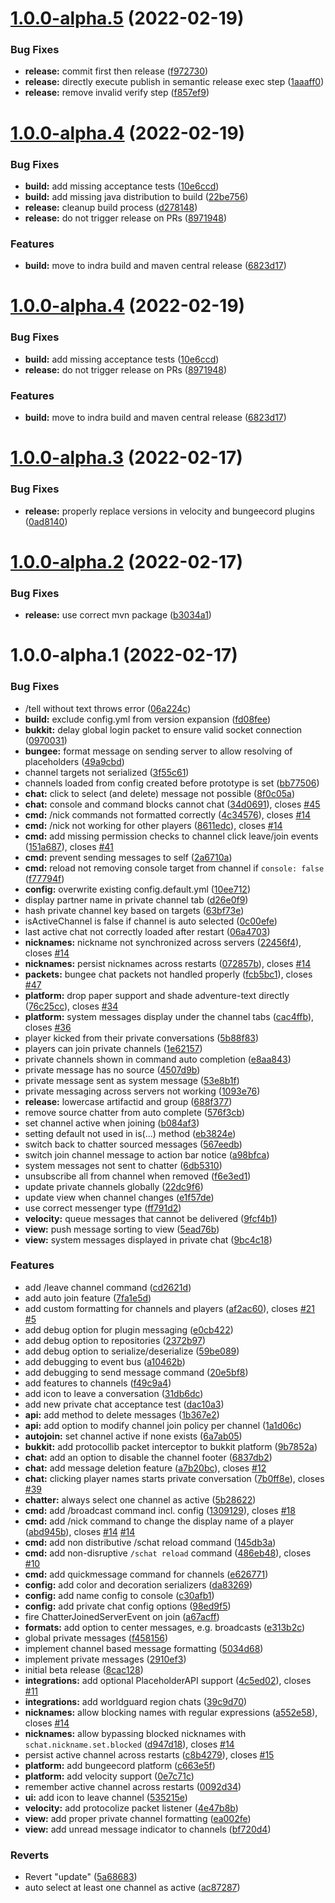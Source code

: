 # [1.0.0-alpha.5](https://github.com/sVoxelDev/sChat/compare/v1.0.0-alpha.4...v1.0.0-alpha.5) (2022-02-19)


### Bug Fixes

* **release:** commit first then release ([f972730](https://github.com/sVoxelDev/sChat/commit/f9727302efeb846c9e3b2f5c24e2605877387106))
* **release:** directly execute publish in semantic release exec step ([1aaaff0](https://github.com/sVoxelDev/sChat/commit/1aaaff0869a4ce11d54ecdbf770c53b1083780d3))
* **release:** remove invalid verify step ([f857ef9](https://github.com/sVoxelDev/sChat/commit/f857ef9e2bfaf6fa48fb4a727d582e81e0e6fb6c))

# [1.0.0-alpha.4](https://github.com/sVoxelDev/sChat/compare/v1.0.0-alpha.3...v1.0.0-alpha.4) (2022-02-19)


### Bug Fixes

* **build:** add missing acceptance tests ([10e6ccd](https://github.com/sVoxelDev/sChat/commit/10e6ccd70a97e059577dbb8f96512561b2d3a7f2))
* **build:** add missing java distribution to build ([22be756](https://github.com/sVoxelDev/sChat/commit/22be756ace82895d3f6e68e91514c63aeb03ef8a))
* **release:** cleanup build process ([d278148](https://github.com/sVoxelDev/sChat/commit/d278148fe964cc743674e5a9cdd248212b93bd13))
* **release:** do not trigger release on PRs ([8971948](https://github.com/sVoxelDev/sChat/commit/89719484b6bf85359f25c49fc46b6ee5bd25ff88))


### Features

* **build:** move to indra build and maven central release ([6823d17](https://github.com/sVoxelDev/sChat/commit/6823d17ee3491d81b62274a2aa0557b9fe541caa))

# [1.0.0-alpha.4](https://github.com/sVoxelDev/sChat/compare/v1.0.0-alpha.3...v1.0.0-alpha.4) (2022-02-19)


### Bug Fixes

* **build:** add missing acceptance tests ([10e6ccd](https://github.com/sVoxelDev/sChat/commit/10e6ccd70a97e059577dbb8f96512561b2d3a7f2))
* **release:** do not trigger release on PRs ([8971948](https://github.com/sVoxelDev/sChat/commit/89719484b6bf85359f25c49fc46b6ee5bd25ff88))


### Features

* **build:** move to indra build and maven central release ([6823d17](https://github.com/sVoxelDev/sChat/commit/6823d17ee3491d81b62274a2aa0557b9fe541caa))

# [1.0.0-alpha.3](https://github.com/sVoxelDev/sChat/compare/v1.0.0-alpha.2...v1.0.0-alpha.3) (2022-02-17)


### Bug Fixes

* **release:** properly replace versions in velocity and bungeecord plugins ([0ad8140](https://github.com/sVoxelDev/sChat/commit/0ad81401280a67a8e170c402434a7950b5195cf6))

# [1.0.0-alpha.2](https://github.com/sVoxelDev/sChat/compare/v1.0.0-alpha.1...v1.0.0-alpha.2) (2022-02-17)


### Bug Fixes

* **release:** use correct mvn package ([b3034a1](https://github.com/sVoxelDev/sChat/commit/b3034a18f684708b730a6bb5bcf4ff46225fa256))

# 1.0.0-alpha.1 (2022-02-17)


### Bug Fixes

* /tell <target> without text throws error ([06a224c](https://github.com/sVoxelDev/sChat/commit/06a224ca14e7118498005d0b0b123e556cb5ea09))
* **build:** exclude config.yml from version expansion ([fd08fee](https://github.com/sVoxelDev/sChat/commit/fd08feef5c3f174440e541b776b77f68a5a8bc7e))
* **bukkit:** delay global login packet to ensure valid socket connection ([0970031](https://github.com/sVoxelDev/sChat/commit/0970031f12090368a85cb55ea98c6abe638d1cd0))
* **bungee:** format message on sending server to allow resolving of placeholders ([49a9cbd](https://github.com/sVoxelDev/sChat/commit/49a9cbd188583eceba75cfc01ddc8efd05e4c6e8))
* channel targets not serialized ([3f55c61](https://github.com/sVoxelDev/sChat/commit/3f55c61018e09cf0f5e16a7d87ed442c91f3190b))
* channels loaded from config created before prototype is set ([bb77506](https://github.com/sVoxelDev/sChat/commit/bb77506ffe524fcfe81778a53c3ca35aa21749c3))
* **chat:** click to select (and delete) message not possible ([8f0c05a](https://github.com/sVoxelDev/sChat/commit/8f0c05ae46a8a489d7f56ea26b52e33488bc0220))
* **chat:** console and command blocks cannot chat ([34d0691](https://github.com/sVoxelDev/sChat/commit/34d0691088ff258f442066588e657c77ce595dfd)), closes [#45](https://github.com/sVoxelDev/sChat/issues/45)
* **cmd:** /nick commands not formatted correctly ([4c34576](https://github.com/sVoxelDev/sChat/commit/4c34576cf7619cf93a7145e6fd3729442a2b2c4a)), closes [#14](https://github.com/sVoxelDev/sChat/issues/14)
* **cmd:** /nick not working for other players ([8611edc](https://github.com/sVoxelDev/sChat/commit/8611edc167ae228dbb9da7a739d63d5e8f84cf73)), closes [#14](https://github.com/sVoxelDev/sChat/issues/14)
* **cmd:** add missing permission checks to channel click leave/join events ([151a687](https://github.com/sVoxelDev/sChat/commit/151a68701a1a40a7d06d0d61a306f7cae642db39)), closes [#41](https://github.com/sVoxelDev/sChat/issues/41)
* **cmd:** prevent sending messages to self ([2a6710a](https://github.com/sVoxelDev/sChat/commit/2a6710ada20743028a5c62bfa095f95db486fc64))
* **cmd:** reload not removing console target from channel if `console: false` ([f77794f](https://github.com/sVoxelDev/sChat/commit/f77794f24f17480a50d8fb901196dab0124c5672))
* **config:** overwrite existing config.default.yml ([10ee712](https://github.com/sVoxelDev/sChat/commit/10ee7124e8963ac5002d656fbbba3eb9b20796a0))
* display partner name in private channel tab ([d26e0f9](https://github.com/sVoxelDev/sChat/commit/d26e0f92038c66551b9251f286ab2384e97f2522))
* hash private channel key based on targets ([63bf73e](https://github.com/sVoxelDev/sChat/commit/63bf73e7442bf72c70911d5107c4d42a467883c9))
* isActiveChannel is false if channel is auto selected ([0c00efe](https://github.com/sVoxelDev/sChat/commit/0c00efe3aded8de099c4ec284ebef431eab23dfc))
* last active chat not correctly loaded after restart ([06a4703](https://github.com/sVoxelDev/sChat/commit/06a47030ec48cd9da382283e33e4b58524629148))
* **nicknames:** nickname not synchronized across servers ([22456f4](https://github.com/sVoxelDev/sChat/commit/22456f49c30a395b2b56810866142f24c20453ec)), closes [#14](https://github.com/sVoxelDev/sChat/issues/14)
* **nicknames:** persist nicknames across restarts ([072857b](https://github.com/sVoxelDev/sChat/commit/072857b15ccee02db41477e14bbb66fa1bfd6280)), closes [#14](https://github.com/sVoxelDev/sChat/issues/14)
* **packets:** bungee chat packets not handled properly ([fcb5bc1](https://github.com/sVoxelDev/sChat/commit/fcb5bc184b48facc9fcb0cc56a7e7df38f3ea814)), closes [#47](https://github.com/sVoxelDev/sChat/issues/47)
* **platform:** drop paper support and shade adventure-text directly ([76c25cc](https://github.com/sVoxelDev/sChat/commit/76c25cc76d29790d4b27f9976caf6ba3393e7f03)), closes [#34](https://github.com/sVoxelDev/sChat/issues/34)
* **platform:** system messages display under the channel tabs ([cac4ffb](https://github.com/sVoxelDev/sChat/commit/cac4ffbc62b48b981be3b68b79d595d93ecbd87b)), closes [#36](https://github.com/sVoxelDev/sChat/issues/36)
* player kicked from their private conversations ([5b88f83](https://github.com/sVoxelDev/sChat/commit/5b88f831390846242d2dbfd08f0c46795846dcc7))
* players can join private channels ([1e62157](https://github.com/sVoxelDev/sChat/commit/1e621572fc044d908c08ccb079b358a14988b066))
* private channels shown in command auto completion ([e8aa843](https://github.com/sVoxelDev/sChat/commit/e8aa8430f6de055c77b1707ba7aa9f97cd1ab24a))
* private message has no source ([4507d9b](https://github.com/sVoxelDev/sChat/commit/4507d9b04db9a99a81185e99b102033cc4d970a4))
* private message sent as system message ([53e8b1f](https://github.com/sVoxelDev/sChat/commit/53e8b1f865825ff44209fa2315ef33774ecfdd4a))
* private messaging across servers not working ([1093e76](https://github.com/sVoxelDev/sChat/commit/1093e76173f69dda8393f9d772f95c15fc8db6d3))
* **release:** lowercase artifactid and group ([688f377](https://github.com/sVoxelDev/sChat/commit/688f3777abdbc0f7efe797d87dac96143d40088a))
* remove source chatter from auto complete ([576f3cb](https://github.com/sVoxelDev/sChat/commit/576f3cb281cc9c5bb0468f045f9d134899f81310))
* set channel active when joining ([b084af3](https://github.com/sVoxelDev/sChat/commit/b084af3b9e978ba48fcbd24de3e858e675a627e8))
* setting default not used in is(...) method ([eb3824e](https://github.com/sVoxelDev/sChat/commit/eb3824ef59c5e21e0f424972c582258a0ac4e86e))
* switch back to chatter sourced messages ([567eedb](https://github.com/sVoxelDev/sChat/commit/567eedbd3cb74692e4039d84c3e79150a9900638))
* switch join channel message to action bar notice ([a98bfca](https://github.com/sVoxelDev/sChat/commit/a98bfca81c4b914b68c407c7a2e53aaa18791d3c))
* system messages not sent to chatter ([6db5310](https://github.com/sVoxelDev/sChat/commit/6db5310f410746ffdc1075f8dd694a52c57f0489))
* unsubscribe all from channel when removed ([f6e3ed1](https://github.com/sVoxelDev/sChat/commit/f6e3ed15a6fc95195da5b8fdae0e41e98400b300))
* update private channels globally ([22dc9f6](https://github.com/sVoxelDev/sChat/commit/22dc9f6768f457db1a868cd83bc24a013031a030))
* update view when channel changes ([e1f57de](https://github.com/sVoxelDev/sChat/commit/e1f57ded174913a2dd3b750b7c9648f03a0b59ad))
* use correct messenger type ([ff791d2](https://github.com/sVoxelDev/sChat/commit/ff791d2e215ee9bce77abfdfb1e039bfd47cd494))
* **velocity:** queue messages that cannot be delivered ([9fcf4b1](https://github.com/sVoxelDev/sChat/commit/9fcf4b1be657827a78853f3f85e59afec8991994))
* **view:** push message sorting to view ([5ead76b](https://github.com/sVoxelDev/sChat/commit/5ead76b12183b2946d26f996cd8f191ac40e4b8a))
* **view:** system messages displayed in private chat ([9bc4c18](https://github.com/sVoxelDev/sChat/commit/9bc4c188a185728fdc4421f001466c8f5b7b7c14))


### Features

* add /leave channel command ([cd2621d](https://github.com/sVoxelDev/sChat/commit/cd2621d1ebf5fd400101d1b84408a041c68edc76))
* add auto join feature ([7fa1e5d](https://github.com/sVoxelDev/sChat/commit/7fa1e5d260e8dc13c34acf7e518375c1c718a51a))
* add custom formatting for channels and players ([af2ac60](https://github.com/sVoxelDev/sChat/commit/af2ac60befa7d16eeb5539c4e511962629a38e92)), closes [#21](https://github.com/sVoxelDev/sChat/issues/21) [#5](https://github.com/sVoxelDev/sChat/issues/5)
* add debug option for plugin messaging ([e0cb422](https://github.com/sVoxelDev/sChat/commit/e0cb4225c992935236c50d0796911afb2d9e8459))
* add debug option to repositories ([2372b97](https://github.com/sVoxelDev/sChat/commit/2372b973f93519c75620e5a91d474c90b3c3cd58))
* add debug option to serialize/deserialize ([59be089](https://github.com/sVoxelDev/sChat/commit/59be0894b78474deeed7c1fa13c235d1d5d07352))
* add debugging to event bus ([a10462b](https://github.com/sVoxelDev/sChat/commit/a10462bf014ba42d38bf052f1649248e826cb388))
* add debugging to send message command ([20e5bf8](https://github.com/sVoxelDev/sChat/commit/20e5bf89c779941e2ed5edbb3ea590189bec4150))
* add features to channels ([f49c9a4](https://github.com/sVoxelDev/sChat/commit/f49c9a47c5850e0ab7232cf58d97ce3a206753fb))
* add icon to leave a conversation ([31db6dc](https://github.com/sVoxelDev/sChat/commit/31db6dc47300f6061b25f87aeffec192a6fc68c7))
* add new private chat acceptance test ([dac10a3](https://github.com/sVoxelDev/sChat/commit/dac10a304b29db9e04373afa15d5a64a35e646f3))
* **api:** add method to delete messages ([1b367e2](https://github.com/sVoxelDev/sChat/commit/1b367e262ad1b0e5e8ecf33ff3a58246bb159620))
* **api:** add option to modify channel join policy per channel ([1a1d06c](https://github.com/sVoxelDev/sChat/commit/1a1d06ceb588524d0f6f8c152d97b3568b4dec55))
* **autojoin:** set channel active if none exists ([6a7ab05](https://github.com/sVoxelDev/sChat/commit/6a7ab05085cb74cf3dd4427cb31711a8dcc754d8))
* **bukkit:** add protocollib packet interceptor to bukkit platform ([9b7852a](https://github.com/sVoxelDev/sChat/commit/9b7852ac6e637216f26608dd9c9cf617495fceec))
* **chat:** add an option to disable the channel footer ([6837db2](https://github.com/sVoxelDev/sChat/commit/6837db20cbbb5871c9a6f808bf75c408979ad8b3))
* **chat:** add message deletion feature ([a7b20bc](https://github.com/sVoxelDev/sChat/commit/a7b20bc30c311eac27c66826f70867824848188a)), closes [#12](https://github.com/sVoxelDev/sChat/issues/12)
* **chat:** clicking player names starts private conversation ([7b0ff8e](https://github.com/sVoxelDev/sChat/commit/7b0ff8eddd35fa959707b2415688d3a338015c15)), closes [#39](https://github.com/sVoxelDev/sChat/issues/39)
* **chatter:** always select one channel as active ([5b28622](https://github.com/sVoxelDev/sChat/commit/5b28622804688a6c8d5e3ef7a94d3402a81713cb))
* **cmd:** add /broadcast command incl. config ([1309129](https://github.com/sVoxelDev/sChat/commit/13091295a5ddcd94958835a7205df878329baddb)), closes [#18](https://github.com/sVoxelDev/sChat/issues/18)
* **cmd:** add /nick command to change the display name of a player ([abd945b](https://github.com/sVoxelDev/sChat/commit/abd945b7d526700cf940edfa70adbb5dc475a23a)), closes [#14](https://github.com/sVoxelDev/sChat/issues/14) [#14](https://github.com/sVoxelDev/sChat/issues/14)
* **cmd:** add non distributive /schat reload command ([145db3a](https://github.com/sVoxelDev/sChat/commit/145db3a90b2c08f442ad29c442bfcf340454bb9c))
* **cmd:** add non-disruptive `/schat reload` command ([486eb48](https://github.com/sVoxelDev/sChat/commit/486eb48a7365e45ce0588aee598f6d6756422c79)), closes [#10](https://github.com/sVoxelDev/sChat/issues/10)
* **cmd:** add quickmessage command for channels ([e626771](https://github.com/sVoxelDev/sChat/commit/e626771c2da358c8b374d1883f3eea5b0e35b2e6))
* **config:** add color and decoration serializers ([da83269](https://github.com/sVoxelDev/sChat/commit/da832698f5c8707250dd86c1c66522870f892d7d))
* **config:** add name config to console ([c30afb1](https://github.com/sVoxelDev/sChat/commit/c30afb1cf17436a0bd8233b96f1c72dfd64d38fb))
* **config:** add private chat config options ([98ed9f5](https://github.com/sVoxelDev/sChat/commit/98ed9f5331ac5d2a56a34b451032aaa3904d3764))
* fire ChatterJoinedServerEvent on join ([a67acff](https://github.com/sVoxelDev/sChat/commit/a67acffc9e03192183b684d698ef0e328ca860b9))
* **formats:** add option to center messages, e.g. broadcasts ([e313b2c](https://github.com/sVoxelDev/sChat/commit/e313b2c3d4225eb66a67466ec23c3b9e08d53720))
* global private messages ([f458156](https://github.com/sVoxelDev/sChat/commit/f458156fb8cf1aa8e9f946019067b5dd968f4520))
* implement channel based message formatting ([5034d68](https://github.com/sVoxelDev/sChat/commit/5034d6873234521df175168ed25e83c580856657))
* implement private messages ([2910ef3](https://github.com/sVoxelDev/sChat/commit/2910ef31422dfecbe3b71d607a0ae4bb30dd7833))
* initial beta release ([8cac128](https://github.com/sVoxelDev/sChat/commit/8cac1281e9530898bcef3c799455f61d6942a91a))
* **integrations:** add optional PlaceholderAPI support ([4c5ed02](https://github.com/sVoxelDev/sChat/commit/4c5ed02dd21e38c99313f0a739f57ef34c2ff0ff)), closes [#11](https://github.com/sVoxelDev/sChat/issues/11)
* **integrations:** add worldguard region chats ([39c9d70](https://github.com/sVoxelDev/sChat/commit/39c9d70883f5ef148ac35db48c49fa0cbfce322b))
* **nicknames:** allow blocking names with regular expressions ([a552e58](https://github.com/sVoxelDev/sChat/commit/a552e585dcaeffafa0c3b722a8ea27a6528b1e4b)), closes [#14](https://github.com/sVoxelDev/sChat/issues/14)
* **nicknames:** allow bypassing blocked nicknames with `schat.nickname.set.blocked` ([d947d18](https://github.com/sVoxelDev/sChat/commit/d947d187ae72416f505877c57fe73df2dabe814f)), closes [#14](https://github.com/sVoxelDev/sChat/issues/14)
* persist active channel across restarts ([c8b4279](https://github.com/sVoxelDev/sChat/commit/c8b427987c87888b0a46578ba9b9f8acc168a8b9)), closes [#15](https://github.com/sVoxelDev/sChat/issues/15)
* **platform:** add bungeecord platform ([c663e5f](https://github.com/sVoxelDev/sChat/commit/c663e5fd27f66e84d2cf600f605808e794207b20))
* **platform:** add velocity support ([0e7c71c](https://github.com/sVoxelDev/sChat/commit/0e7c71cc80cc92a918523688b9295eba95e38527))
* remember active channel across restarts ([0092d34](https://github.com/sVoxelDev/sChat/commit/0092d3430db3b97ae427d65c8c2973ad72acf658))
* **ui:** add icon to leave channel ([535215e](https://github.com/sVoxelDev/sChat/commit/535215ead7d2986eaca7ba0f89578589c3f4c287))
* **velocity:** add protocolize packet listener ([4e47b8b](https://github.com/sVoxelDev/sChat/commit/4e47b8b6aa87756dcb51cb7d05f150eeeb5ee449))
* **view:** add proper private channel formatting ([ea002fe](https://github.com/sVoxelDev/sChat/commit/ea002fe49e4444bd3043d0832207bd41f786982f))
* **view:** add unread message indicator to channels ([bf720d4](https://github.com/sVoxelDev/sChat/commit/bf720d450184a7c6e51731fe2fbb6e31fba2adb4))


### Reverts

* Revert "update" ([5a68683](https://github.com/sVoxelDev/sChat/commit/5a6868306ac3278b32138410c18f8cae6e69f546))
* auto select at least one channel as active ([ac87287](https://github.com/sVoxelDev/sChat/commit/ac87287ca2787ea9811cd36ed00a33cf89753be3))

